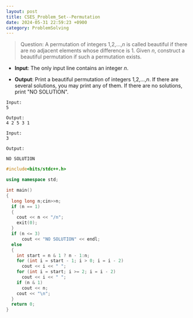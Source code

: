 ```yaml
---
layout: post
title: CSES_Problem_Set--Permutation
date: 2024-05-31 22:59:23 +0900
category: ProblemSolving
---
```


> Question: 
A permutation of integers 1,2,...,$n$ is called beautiful if there are no adjacent elements whose difference is 1.
Given $n$, construct a beautiful permutation if such a permutation exists.

- __Input__: 
The only input line contains an integer $n$.

- __Output__:
Print a beautiful permutation of integers 1,2,...,$n$. If there are several solutions, you may print any of them. If there are no solutions, print "NO SOLUTION".
```
Input:
5

Output:
4 2 5 3 1
```
```
Input:
3

Output: 

NO SOLUTION
```


```c++
#include<bits/stdc++.h>

using namespace std;

int main()
{
  long long n;cin>>n;
  if (n == 1)
  {
    cout << n << "/n";
    exit(0);
  }
  if (n <= 3)
      cout << "NO SOLUTION" << endl;
  else
  {
    int start = n & 1 ? n - 1:n;
    for (int i = start - 1; i > 0; i = i - 2)
      cout << i << " ";
    for (int i = start; i >= 2; i = i - 2)
      cout << i << " ";
    if (n & 1)
      cout << n;
    cout << "\n";
  }
  return 0;
}
```

